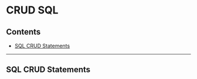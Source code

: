 # CRUD SQL

<a name="contents"></a>
## Contents

* [SQL CRUD Statements](#sql-statement)

***

<a name="sql-statement"></a>
## SQL CRUD Statements
